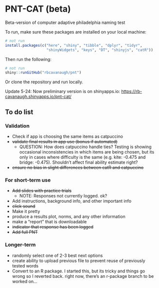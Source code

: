 
<!-- README.md is generated from README.Rmd. Please edit that file -->

# PNT-CAT (beta)

<!-- badges: start -->
<!-- badges: end -->

Beta-version of computer adaptive philadelphia naming test

To run, make sure these packages are installed on your local machine:

``` r
# not run
install.packages(c("here", "shiny", "tibble", "dplyr", "tidyr",
                   "shinyWidgets", "keys", "DT", "shinyjs", "catR"))
```

Then run the following:

``` r
# not run
shiny::runGitHub("rbcavanaugh/pnt")
```

Or clone the repository and run locally.

Update 5-24: Now preliminary version is on shinyapps.io:
<https://rb-cavanaugh.shinyapps.io/pnt-cat/>

## To do list

### Validation

-   Check if app is choosing the same items as catpuccino
-   ~~validate final results in app use (bonus if automated)~~
    -   QUESTION: How does catpuccino handle ties? Testing is showing
        occasional inconsistencies in which items are being chosen, but
        its only in cases where difficulty is the same (e.g. kite:
        -0.475 and bridge: -0.475). Shouldn’t affect final ability
        estimate right?
-   ~~ensure no bias in slight differences between catR and catpuccino~~

### For short-term use

-   ~~Add slides with practice trials~~
    -   NOTE: Responses not currently logged. ok?
-   Add instructions, background info, and other important info
-   ~~click sound~~
-   Make it pretty
-   produce a results plot, norms, and any other information
-   make a “report” that is downloadable
-   ~~indicator that response has been logged~~
-   ~~Add full PNT~~

### Longer-term

-   randomly select one of 2-3 best next options
-   create ability to upload previous file to prevent reuse of
    previously tested words
-   Convert to an R package. I started this, but its tricky and things
    go wrong so I reverted back. right now, there’s an r-package branch
    to be worked on…

